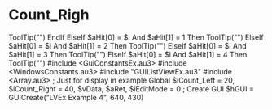 # Count_Righ
ToolTip("") EndIf ElseIf $aHit[0] = $i And $aHit[1] = 1 Then ToolTip("") ElseIf $aHit[0] = $i And $aHit[1] = 2 Then ToolTip("") ElseIf $aHit[0] = $i And $aHit[1] = 3 Then ToolTip("") ElseIf $aHit[0] = $i And $aHit[1] = 4 Then ToolTip("") #include &lt;GuiConstantsEx.au3> #include &lt;WindowsConstants.au3> #include "GUIListViewEx.au3" #include &lt;Array.au3> ; Just for display in example Global $iCount_Left = 20, $iCount_Right = 40, $vData, $aRet, $iEditMode = 0 ; Create GUI $hGUI = GUICreate("LVEx Example 4", 640, 430)
